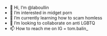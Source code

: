 - 👋 Hi, I’m @laboullin
- 👀 I’m interested in midget porn
- 🌱 I’m currently learning how to scam homless
- 💞️ I’m looking to collaborate on anti LGBTQ
- 📫 How to reach me on IG = tom.balin_

<!---
laboullin/laboullin is a ✨ special ✨ repository because its `README.md` (this file) appears on your GitHub profile.
You can click the Preview link to take a look at your changes.
--->

